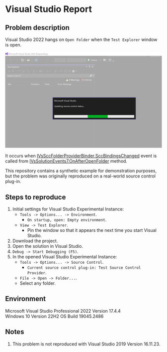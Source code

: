 # Visual Studio Report

<h2>Problem description</h2>

Visual Studio 2022 hangs on `Open Folder` when the `Test Explorer` window is open.

![alt text](https://github.com/deniskovalchuk/VS-Hangs-On-Open-Folder-Bug-Report/blob/b53219dd8e0d1200ce952e268eb7e198a2306b0a/Images/VisualStudioHangsOnOpenFolder.png)

It occurs when [IVsSccFolderProviderBinder.SccBindingsChanged](https://learn.microsoft.com/en-us/dotnet/api/microsoft.visualstudio.shell.sccintegration.ivssccfolderproviderbinder.sccbindingschanged?view=visualstudiosdk-2022) event is called from [IVsSolutionEvents7.OnAfterOpenFolder](https://learn.microsoft.com/en-us/dotnet/api/microsoft.visualstudio.shell.interop.ivssolutionevents7.onafteropenfolder?view=visualstudiosdk-2022#microsoft-visualstudio-shell-interop-ivssolutionevents7-onafteropenfolder(system-string)) method.

This repository contains a synthetic example for demonstration purposes, but the problem was originally reproduced on a real-world source control plug-in.

<h2>Steps to reproduce</h2>

1. Initial settings for Visual Studio Experimental Instance:
    - `Tools -> Options... -> Environment`.
        - `On startup, open: Empty environment`.
    - `View -> Test Explorer`.
        - Pin the window so that it appears the next time you start Visual Studio.
2. Download the project.
3. Open the solution in Visual Studio.
4. `Debug -> Start Debugging (F5)`.
5. In the opened Visual Studio Experimental Instance:
    - `Tools -> Options... -> Source Control`.
        - `Current source control plug-in: Test Source Control Provider`.
    - `File -> Open -> Folder...`.
    - Select any folder.

<h2>Environment</h2>

Microsoft Visual Studio Professional 2022 Version 17.4.4  
Windows 10 Version 22H2 OS Build 19045.2486

<h2>Notes</h2>

1. This problem is not reproduced with Visual Studio 2019 Version 16.11.23.
